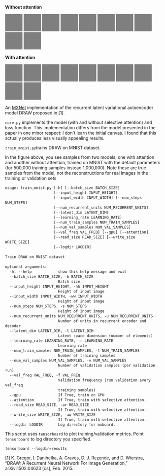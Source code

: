 **Without attention**

 ![draw_wo_attn_0](../assets/draw_wo_attn_0.gif)  ![draw_wo_attn_1](../assets/draw_wo_attn_1.gif)  ![draw_wo_attn_2](../assets/draw_wo_attn_2.gif)  ![draw_wo_attn_3](../assets/draw_wo_attn_3.gif)  ![draw_wo_attn_4](../assets/draw_wo_attn_4.gif) ![draw_wo_attn_5](../assets/draw_wo_attn_5.gif)  ![draw_wo_attn_6](../assets/draw_wo_attn_6.gif)  ![draw_wo_attn_7](../assets/draw_wo_attn_7.gif)  ![draw_wo_attn_8](../assets/draw_wo_attn_8.gif)  ![draw_wo_attn_9](../assets/draw_wo_attn_9.gif) 

**With attention**

 ![draw_w_attn_0](../assets/draw_w_attn_0.gif)  ![draw_w_attn_1](../assets/draw_w_attn_1.gif)  ![draw_w_attn_2](../assets/draw_w_attn_2.gif) ![draw_w_attn_3](../assets/draw_w_attn_3.gif)  ![draw_w_attn_4](../assets/draw_w_attn_4.gif) ![draw_w_attn_5](../assets/draw_w_attn_5.gif)  ![draw_w_attn_6](../assets/draw_w_attn_6.gif)  ![draw_w_attn_7](../assets/draw_w_attn_7.gif) ![draw_w_attn_8](../assets/draw_w_attn_8.gif)  ![draw_w_attn_9](../assets/draw_w_attn_9.gif) 



An [MXNet](https://mxnet.incubator.apache.org/) implementation of the recurrent latent variational autoencoder model DRAW proposed in [1]. 

`core.py` implements the model (with and without selective attention) and loss function. This implementation differs from the model presented in the paper in one minor respect: I don't learn the initial canvas. I found that this actually produces less visually appealing results.

`train_mnist.py`trains DRAW on MNIST dataset.  

In the figure above, you see samples from two models, one with attention and another without attention, trained on MNIST with the default parameters (for 500,000 training samples instead 1,000,000). Note these are true samples from the model, not the reconstructions for real images in the training or validation sets.

```
usage: train_mnist.py [-h] [--batch_size BATCH_SIZE]
                      [--input_height INPUT_HEIGHT]
                      [--input_width INPUT_WIDTH] [--num_steps NUM_STEPS]
                      [--num_recurrent_units NUM_RECURRENT_UNITS]
                      [--latent_dim LATENT_DIM]
                      [--learning_rate LEARNING_RATE]
                      [--num_train_samples NUM_TRAIN_SAMPLES]
                      [--num_val_samples NUM_VAL_SAMPLES]
                      [--val_freq VAL_FREQ] [--gpu] [--attention]
                      [--read_size READ_SIZE] [--write_size WRITE_SIZE]
                      [--logdir LOGDIR]

Train DRAW on MNIST dataset

optional arguments:
  -h, --help            show this help message and exit
  --batch_size BATCH_SIZE, -b BATCH_SIZE
                        Batch size
  --input_height INPUT_HEIGHT, -hh INPUT_HEIGHT
                        Height of input image
  --input_width INPUT_WIDTH, -ww INPUT_WIDTH
                        Height of input image
  --num_steps NUM_STEPS, -s NUM_STEPS
                        Height of input image
  --num_recurrent_units NUM_RECURRENT_UNITS, -u NUM_RECURRENT_UNITS
                        Number of units in recurrent encoder and decoder
  --latent_dim LATENT_DIM, -l LATENT_DIM
                        Latent space dimension (number of elements)
  --learning_rate LEARNING_RATE, -r LEARNING_RATE
                        Learning rate
  --num_train_samples NUM_TRAIN_SAMPLES, -t NUM_TRAIN_SAMPLES
                        Number of training samples
  --num_val_samples NUM_VAL_SAMPLES, -v NUM_VAL_SAMPLES
                        Number of validation samples (per validation run)
  --val_freq VAL_FREQ, -f VAL_FREQ
                        Validation frequency (run validation every val_freq
                        training samples)
  --gpu                 If True, train on GPU
  --attention           If True, train with selective attention.
  --read_size READ_SIZE, -ar READ_SIZE
                        If True, train with selective attention.
  --write_size WRITE_SIZE, -aw WRITE_SIZE
                        If True, train with selective attention.
  --logdir LOGDIR       Log directory for mxboard.
```

This script uses `tensorboard` to plot training/validation metrics. Point `tensorboard` to log directory you specified.
```
tensorboard --logdir=results
```

[1] K. Gregor, I. Danihelka, A. Graves, D. J. Rezende, and D. Wierstra, “DRAW: A Recurrent Neural Network For Image Generation,” arXiv:1502.04623 [cs], Feb. 2015.

